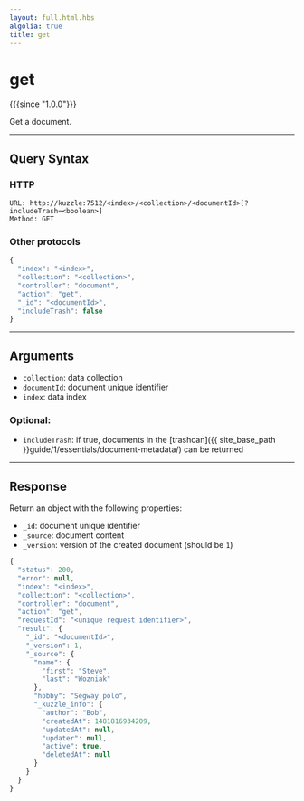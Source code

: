 ```yaml
---
layout: full.html.hbs
algolia: true
title: get
---
```


# get

{{{since "1.0.0"}}}

Get a document.

---

## Query Syntax

### HTTP

```http
URL: http://kuzzle:7512/<index>/<collection>/<documentId>[?includeTrash=<boolean>]
Method: GET
```

### Other protocols

```js
{
  "index": "<index>",
  "collection": "<collection>",
  "controller": "document",
  "action": "get",
  "_id": "<documentId>",
  "includeTrash": false
}
```

---

## Arguments

* `collection`: data collection
* `documentId`: document unique identifier
* `index`: data index

### Optional:

* `includeTrash`: if true, documents in the [trashcan]({{ site_base_path }}guide/1/essentials/document-metadata/) can be returned

---

## Response

Return an object with the following properties:

* `_id`: document unique identifier
* `_source`: document content
* `_version`: version of the created document (should be `1`)


```javascript
{
  "status": 200,
  "error": null,
  "index": "<index>",
  "collection": "<collection>",
  "controller": "document",
  "action": "get",
  "requestId": "<unique request identifier>",
  "result": {
    "_id": "<documentId>",
    "_version": 1,
    "_source": {
      "name": {
        "first": "Steve",
        "last": "Wozniak"
      },
      "hobby": "Segway polo",
      "_kuzzle_info": {
        "author": "Bob",
        "createdAt": 1481816934209,
        "updatedAt": null,
        "updater": null,
        "active": true,
        "deletedAt": null
      }
    }
  }
}
```
